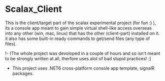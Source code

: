 # Scalax_Client

This is the client/target part of the scalax experimental project (for fun :) ), its a console app meant to gain simple virtual shell-like access overseas into any other (win, mac, linux) that has the other (client-part) installed on it. it also has some built-in ready commands to get/send files (any type of files).

!- (The whole project was devoloped in a couple of hours and so isn't meant to be strongly written at all, therfore uses alot of bad stupid practices! :]



- This project uses .NET6 cross-platform console app template, signalR packages.
